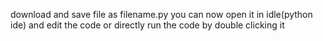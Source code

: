 download and save file as filename.py
you can now open it in idle(python ide) and edit the code
or directly run the code by double clicking it
